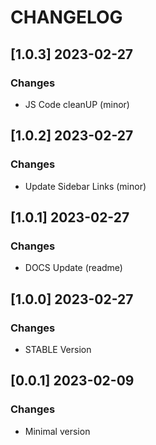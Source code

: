 # CHANGELOG

## [1.0.3] 2023-02-27
### Changes

- JS Code cleanUP (minor)

## [1.0.2] 2023-02-27
### Changes

- Update Sidebar Links (minor)

## [1.0.1] 2023-02-27
### Changes

- DOCS Update (readme)

## [1.0.0] 2023-02-27
### Changes

- STABLE Version

## [0.0.1] 2023-02-09
### Changes

- Minimal version
